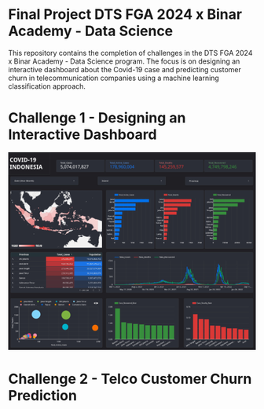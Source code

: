 # Final Project DTS FGA 2024 x Binar Academy - Data Science
This repository contains the completion of challenges in the DTS FGA 2024 x Binar Academy - Data Science program. The focus is on designing an interactive dashboard about the Covid-19 case and predicting customer churn in telecommunication companies using a machine learning classification approach.

# Challenge 1 - Designing an Interactive Dashboard
![image](https://github.com/annaffilaputri/fgaxbinar-datascience/blob/master/Dashboard_Covid.jpg?raw=true)

# Challenge 2 - Telco Customer Churn Prediction
